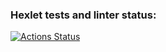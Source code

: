 ### Hexlet tests and linter status:
[![Actions Status](https://github.com/bombom70/php-project-lvl3/workflows/hexlet-check/badge.svg)](https://github.com/bombom70/php-project-lvl3/actions)
